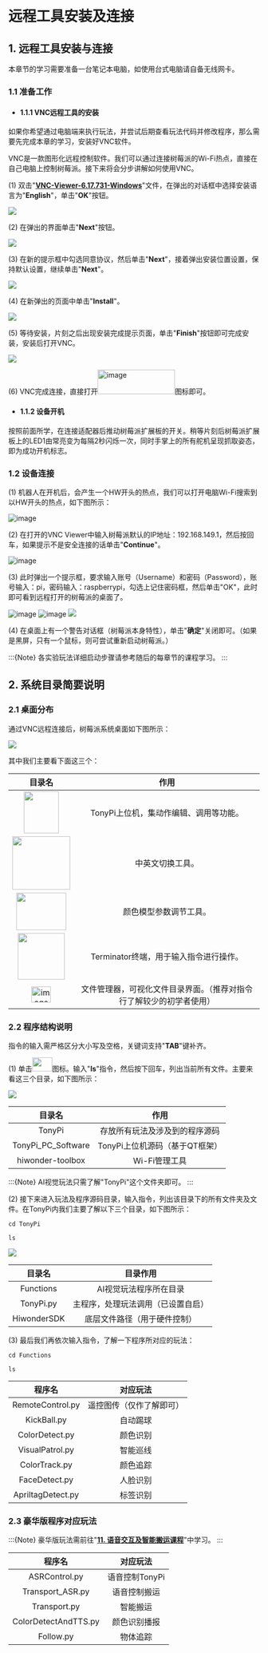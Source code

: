 # 远程工具安装及连接

## 1. 远程工具安装与连接

本章节的学习需要准备一台笔记本电脑，如使用台式电脑请自备无线网卡。

### 1.1 准备工作

- #### 1.1.1 VNC远程工具的安装

如果你希望通过电脑端来执行玩法，并尝试后期查看玩法代码并修改程序，那么需要先完成本章的学习，安装好VNC软件。

VNC是一款图形化远程控制软件。我们可以通过连接树莓派的Wi-Fi热点，直接在自己电脑上控制树莓派。接下来将会分步讲解如何使用VNC。

(1)  双击"**[VNC-Viewer-6.17.731-Windows]()**"文件，在弹出的对话框中选择安装语言为"**English**"，单击"**OK**"按钮。

<img class="common_img" src="../_static/media/6.remote/1.1/image2.png"  />

(2)  在弹出的界面单击"**Next**"按钮。

<img class="common_img" src="../_static/media/6.remote/1.1/image3.png"  />

(3) 在新的提示框中勾选同意协议，然后单击"**Next**"，接着弹出安装位置设置，保持默认设置，继续单击"**Next**"。

<img class="common_img" src="../_static/media/6.remote/1.1/image4.png"  />

(4)  在新弹出的页面中单击"**Install**"。

<img class="common_img" src="../_static/media/6.remote/1.1/image5.png"  />

(5)  等待安装，片刻之后出现安装完成提示页面，单击"**Finish**"按钮即可完成安装，安装后打开VNC。

<img class="common_img" src="../_static/media/6.remote/1.1/image6.png"  />

(6)  VNC完成连接，直接打开<img src="../_static/media/6.remote/1.1/image7.png" style="width:1.61111in;height:0.51389in" alt="image" />图标即可。

- #### 1.1.2 设备开机

按照前面所学，在连接适配器后推动树莓派扩展板的开关。稍等片刻后树莓派扩展板上的LED1由常亮变为每隔2秒闪烁一次，同时手掌上的所有舵机呈现抓取姿态，即为成功开机标志。

### 1.2 设备连接

(1)  机器人在开机后，会产生一个HW开头的热点，我们可以打开电脑Wi-Fi搜索到以HW开头的热点，如下图所示：

<img src="../_static/media/6.remote/1.1/image8.png"  alt="image" />

(2)  在打开的VNC Viewer中输入树莓派默认的IP地址：192.168.149.1，然后按回车，如果提示不是安全连接的话单击"**Continue**"。

<img src="../_static/media/6.remote/1.1/image9.png"  alt="image" />

(3) 此时弹出一个提示框，要求输入账号（Username）和密码（Password），账号输入：pi，密码输入：raspberrypi，勾选上记住密码框，然后单击"OK"，此时即可看到远程打开的树莓派的桌面了。

<img src="../_static/media/6.remote/1.1/image10.png" class="common_img"  alt="image" />

<img src="../_static/media/6.remote/1.1/image11.png" class="common_img"  alt="image" />

<img src="../_static/media/6.remote/1.1/image12.png"  />

(4)  在桌面上有一个警告对话框（树莓派本身特性），单击"**确定**"关闭即可。（如果是黑屏，只有一个鼠标，则可尝试重新启动树莓派。）

:::{Note}
各实验玩法详细启动步骤请参考随后的每章节的课程学习。
:::

## 2. 系统目录简要说明

### 2.1 桌面分布

通过VNC远程连接后，树莓派系统桌面如下图所示：

<img class="common_img" src="../_static/media/6.remote/2.1/image2.png"  />

其中我们主要看下面这三个：

|                                                     **目录名**                                                   |            **作用**            |
|:-------------------------------------------------------------------------------------------------------------:|:------------------------------:|
|         <img src="../_static/media/6.remote/2.1/image3.png" style="width:0.72917in;height:0.875in" />         | TonyPi上位机，集动作编辑、调用等功能。 |
|        <img src="../_static/media/6.remote/2.1/image4.png" style="width:1.20833in;height:1.11458in" />        | 中英文切换工具。 |
|        <img src="../_static/media/6.remote/2.1/image5.png" style="width:1.04167in;height:0.78125in" />        | 颜色模型参数调节工具。 |
|        <img src="../_static/media/6.remote/2.1/image6.png" style="width:0.98958in;height:0.96875in" />        |         Terminator终端，用于输入指令进行操作。         |
| <img src="../_static/media/6.remote/2.1/image7.png" style="width:0.40625in;height:0.33333in" alt="image" /> |         文件管理器，可视化文件目录界面。（推荐对指令行了解较少的初学者使用）         |

### 2.2 程序结构说明

指令的输入需严格区分大小写及空格，关键词支持"**TAB**"键补齐。

(1)  单击<img src="../_static/media/6.remote/2.1/image8.png" style="width:0.41667in;height:0.29167in" />图标。输入"**ls**"指令，然后按下回车，列出当前所有文件。主要来看这三个目录，如下图所示：

<img src="../_static/media/6.remote/2.1/image9.png"  />

|     **目录名**     |            **作用**            |
|:------------------:|:------------------------------:|
|       TonyPi       | 存放所有玩法及涉及到的程序源码 |
| TonyPi_PC_Software | TonyPi上位机源码（基于QT框架） |
|  hiwonder-toolbox  |         Wi-Fi管理工具          |

:::{Note}
AI视觉玩法只需了解"TonyPi"这个文件夹即可。
:::

(2)  接下来进入玩法及程序源码目录，输入指令，列出该目录下的所有文件夹及文件。在TonyPi内我们主要了解以下三个目录，如下图所示：

```commandline
cd TonyPi
```

```commandline
ls
```

<img src="../_static/media/6.remote/2.1/image10.png"  />

| **目录名**  |            **目录作用**            |
|:-----------:|:----------------------------------:|
|  Functions  |       AI视觉玩法程序所在目录       |
|  TonyPi.py  | 主程序，处理玩法调用（已设置自启） |
| HiwonderSDK |    底层文件路径（用于硬件控制）    |

(3)  最后我们再依次输入指令，了解一下程序所对应的玩法：

```commandline
cd Functions
```

```commandline
ls
```

|    **程序名**     |       **对应玩法**       |
|:-----------------:|:------------------------:|
| RemoteControl.py  | 遥控图传（仅作了解即可） |
|    KickBall.py    |         自动踢球         |
|  ColorDetect.py   |         颜色识别         |
|  VisualPatrol.py  |         智能巡线         |
|   ColorTrack.py   |         颜色追踪         |
|   FaceDetect.py   |         人脸识别         |
| ApriltagDetect.py |         标签识别         |

### 2.3 豪华版程序对应玩法

:::{Note}
豪华版玩法需前往"**[11. 语音交互及智能搬运课程](https://docs.hiwonder.com/projects/TonyPi/en/latest/docs/11.voice_interaction_and_intelligent_handling_course.html)**"中学习。
:::

|      **程序名**      |  **对应玩法**  |
|:--------------------:|:--------------:|
|    ASRControl.py     | 语音控制TonyPi |
|   Transport_ASR.py   |  语音控制搬运  |
|     Transport.py     |    智能搬运    |
| ColorDetectAndTTS.py |  颜色识别播报  |
|      Follow.py       |    物体追踪    |
